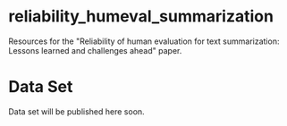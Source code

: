 # reliability_humeval_summarization
Resources for the "Reliability of human evaluation for text summarization: Lessons learned and challenges ahead" paper.

# Data Set
Data set will be published here soon.
